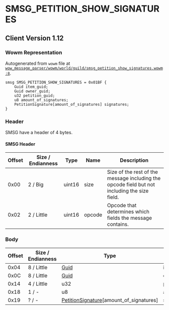 # SMSG_PETITION_SHOW_SIGNATURES

## Client Version 1.12

### Wowm Representation

Autogenerated from `wowm` file at [`wow_message_parser/wowm/world/guild/smsg_petition_show_signatures.wowm:8`](https://github.com/gtker/wow_messages/tree/main/wow_message_parser/wowm/world/guild/smsg_petition_show_signatures.wowm#L8).
```rust,ignore
smsg SMSG_PETITION_SHOW_SIGNATURES = 0x01BF {
    Guid item_guid;
    Guid owner_guid;
    u32 petition_guid;
    u8 amount_of_signatures;
    PetitionSignature[amount_of_signatures] signatures;
}
```
### Header

SMSG have a header of 4 bytes.

#### SMSG Header

| Offset | Size / Endianness | Type   | Name   | Description |
| ------ | ----------------- | ------ | ------ | ----------- |
| 0x00   | 2 / Big           | uint16 | size   | Size of the rest of the message including the opcode field but not including the size field.|
| 0x02   | 2 / Little        | uint16 | opcode | Opcode that determines which fields the message contains.|

### Body

| Offset | Size / Endianness | Type | Name | Description | Comment |
| ------ | ----------------- | ---- | ---- | ----------- | ------- |
| 0x04 | 8 / Little | [Guid](../spec/packed-guid.md) | item_guid |  |  |
| 0x0C | 8 / Little | [Guid](../spec/packed-guid.md) | owner_guid |  |  |
| 0x14 | 4 / Little | u32 | petition_guid |  |  |
| 0x18 | 1 / - | u8 | amount_of_signatures |  |  |
| 0x19 | ? / - | [PetitionSignature](petitionsignature.md)[amount_of_signatures] | signatures |  |  |

